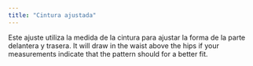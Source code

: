 ```yaml
---
title: "Cintura ajustada"
---
```


Este ajuste utiliza la medida de la cintura para ajustar la forma de la parte delantera y trasera. It will draw in the waist above the hips if your measurements indicate that the pattern should for a better fit.